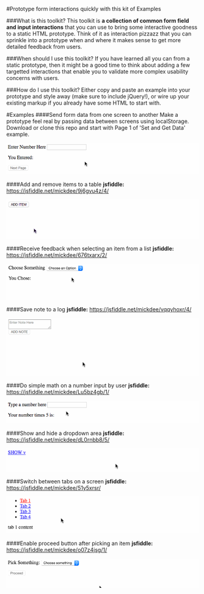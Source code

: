 #Prototype form interactions quickly with this kit of Examples

###What is this toolkit?
This toolkit is **a collection of common form field and input interactions** that you can use to bring some interactive goodness to a static HTML prototype. Think of it as interaction pizzazz that you can sprinkle into a prototype when and where it makes sense to get more detailed feedback from users.

###When should I use this toolkit?
If you have learned all you can from a static prototype, then it might be a good time to think about adding a few targetted interactions that enable you to validate more complex usability concerns with users.

###How do I use this toolkit?
Either copy and paste an example into your prototype and style away (make sure to include jQuery!), or wire up your existing markup if you already have some HTML to start with.

#Examples
####Send form data from one screen to another 
Make a prototype feel real by passing data between screens using localStorage. Download or clone this repo and start with Page 1 of 'Set and Get Data' example.

![Set and Get Data Animation](/SetAndGetData/setandgetdata.gif?raw=true "Set and Get Data Animation")

####Add and remove items to a table
**jsfiddle:** https://jsfiddle.net/mickdee/9j6gvu4z/4/

![Add and Remove Items Animation](/AddRemoveItems/add-remove-item.gif?raw=true "Add and Remove Items Animation")
 
####Receive feedback when selecting an item from a list 
**jsfiddle:** https://jsfiddle.net/mickdee/676txarx/2/

![Feedback After Selection Animation](/FeedbackAfterSelection/feedback.gif?raw=true "Feedback After Selection Animation")

####Save note to a log 
**jsfiddle:** https://jsfiddle.net/mickdee/vqqyhoxr/4/

![Save Note Animation](/SaveTextInput/addnote.gif?raw=true "Save Note Animation")

####Do simple math on a number input by user 
**jsfiddle:** https://jsfiddle.net/mickdee/Lu5bz4gb/1/

![Input Multiply Animation](/InputMultiply/multiply.gif?raw=true "Input Multiply Animation")

####Show and hide a dropdown area 
**jsfiddle:** https://jsfiddle.net/mickdee/dL0rnbb8/5/

![Show and Hide Animation](/ShowHide/showhide.gif?raw=true "Show and Hide Animation")

####Switch between tabs on a screen 
**jsfiddle:** https://jsfiddle.net/mickdee/51y5xrsr/

![Tab Switching Animation](/SwitchBetweenTabs/tabs.gif?raw=true "Tab Switching Animation")

####Enable proceed button after picking an item
**jsfiddle:** https://jsfiddle.net/mickdee/o07z4jsg/1/

![Proceed Enable Animation](/ProceedNextStep/proceed.gif?raw=true "Proceed Enable Animation")